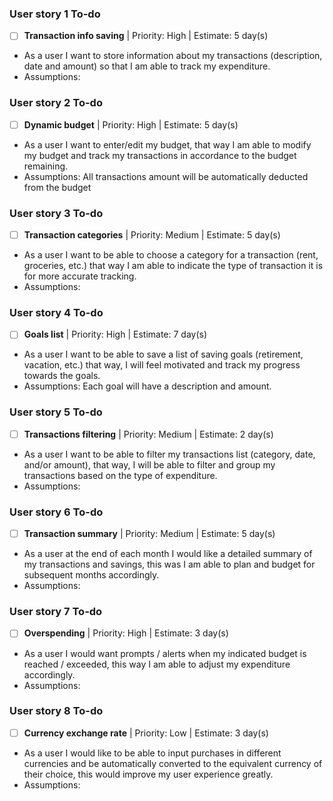 ### User story 1 To-do
- [ ] **Transaction info saving** | Priority: High  | Estimate: 5 day(s)
- As a user I want to store information about my transactions (description, date and amount)     so that I am able to track my expenditure.
- Assumptions: 

### User story 2 To-do
- [ ] **Dynamic budget** | Priority: High | Estimate: 5 day(s)
- As a user I want to enter/edit my budget, that way I am able to modify my budget and track my transactions in accordance to the budget remaining.
- Assumptions: All transactions amount will be automatically deducted from the budget

### User story 3 To-do
- [ ] **Transaction categories** | Priority: Medium | Estimate: 5 day(s)
- As a user I want to be able to choose a category for a transaction (rent, groceries, etc.) that way I am able to indicate the type of transaction it is for more accurate tracking.
- Assumptions: 

### User story 4 To-do
- [ ] **Goals list** | Priority: High | Estimate: 7 day(s)
- As a user I want to be able to save a list of saving goals (retirement, vacation, etc.) that way, I will feel motivated and track my progress towards the goals.
- Assumptions: Each goal will have a description and amount.

### User story 5 To-do
- [ ] **Transactions filtering** | Priority: Medium | Estimate: 2 day(s)
- As a user I want to be able to filter my transactions list (category, date, and/or amount), that way, I will be able to filter and group my transactions based on the type of expenditure.
- Assumptions: 

### User story 6 To-do
- [ ] **Transaction summary** | Priority: Medium | Estimate: 5 day(s)
- As a user at the end of each month I would like a detailed summary of my transactions and savings, this was I am able to plan and budget for subsequent months accordingly.
- Assumptions: 

### User story 7 To-do
- [ ] **Overspending** | Priority: High | Estimate: 3 day(s) 
- As a user I would want prompts / alerts when my indicated budget is reached / exceeded, this way I am able to adjust my expenditure accordingly.
- Assumptions: 

### User story 8 To-do
- [ ] **Currency exchange rate** | Priority: Low | Estimate: 3 day(s) 
- As a user I would like to be able to input purchases in different currencies and be automatically converted to the equivalent currency of their choice, this would improve my user experience greatly.
- Assumptions: 

